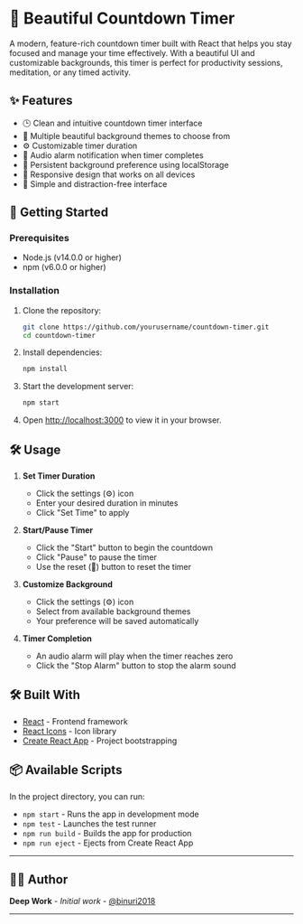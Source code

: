 # 🎯 Beautiful Countdown Timer

A modern, feature-rich countdown timer built with React that helps you stay focused and manage your time effectively. With a beautiful UI and customizable backgrounds, this timer is perfect for productivity sessions, meditation, or any timed activity.

## ✨ Features

- 🕒 Clean and intuitive countdown timer interface
- 🎨 Multiple beautiful background themes to choose from
- ⚙️ Customizable timer duration
- 🔔 Audio alarm notification when timer completes
- 💾 Persistent background preference using localStorage
- 📱 Responsive design that works on all devices
- 🎯 Simple and distraction-free interface

## 🚀 Getting Started

### Prerequisites

- Node.js (v14.0.0 or higher)
- npm (v6.0.0 or higher)

### Installation

1. Clone the repository:
   ```bash
   git clone https://github.com/yourusername/countdown-timer.git
   cd countdown-timer
   ```

2. Install dependencies:
   ```bash
   npm install
   ```

3. Start the development server:
   ```bash
   npm start
   ```

4. Open [http://localhost:3000](http://localhost:3000) to view it in your browser.

## 🛠️ Usage

1. **Set Timer Duration**
   - Click the settings (⚙️) icon
   - Enter your desired duration in minutes
   - Click "Set Time" to apply

2. **Start/Pause Timer**
   - Click the "Start" button to begin the countdown
   - Click "Pause" to pause the timer
   - Use the reset (🔄) button to reset the timer

3. **Customize Background**
   - Click the settings (⚙️) icon
   - Select from available background themes
   - Your preference will be saved automatically

4. **Timer Completion**
   - An audio alarm will play when the timer reaches zero
   - Click the "Stop Alarm" button to stop the alarm sound

## 🛠️ Built With

- [React](https://reactjs.org/) - Frontend framework
- [React Icons](https://react-icons.github.io/react-icons/) - Icon library
- [Create React App](https://create-react-app.dev/) - Project bootstrapping

## 📦 Available Scripts

In the project directory, you can run:

- `npm start` - Runs the app in development mode
- `npm test` - Launches the test runner
- `npm run build` - Builds the app for production
- `npm run eject` - Ejects from Create React App

---

## 👨‍💻 Author

**Deep Work** - *Initial work* - [@binuri2018](https://github.com/binuri2018)

---


